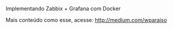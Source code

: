 Implementando Zabbix + Grafana com Docker

Mais conteúdo como esse, acesse: http://medium.com/wparaiso